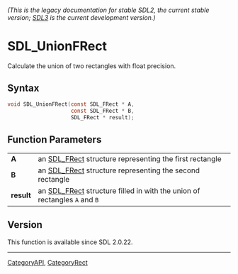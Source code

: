 ###### (This is the legacy documentation for stable SDL2, the current stable version; [SDL3](https://wiki.libsdl.org/SDL3/) is the current development version.)
# SDL_UnionFRect

Calculate the union of two rectangles with float precision.

## Syntax

```c
void SDL_UnionFRect(const SDL_FRect * A,
                    const SDL_FRect * B,
                    SDL_FRect * result);

```

## Function Parameters

|                |                                                                                        |
| -------------- | -------------------------------------------------------------------------------------- |
| **A**          | an [SDL_FRect](SDL_FRect) structure representing the first rectangle                   |
| **B**          | an [SDL_FRect](SDL_FRect) structure representing the second rectangle                  |
| **result**     | an [SDL_FRect](SDL_FRect) structure filled in with the union of rectangles `A` and `B` |

## Version

This function is available since SDL 2.0.22.

----
[CategoryAPI](CategoryAPI), [CategoryRect](CategoryRect)

